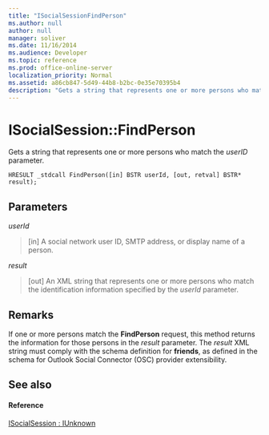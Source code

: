 ```yaml
---
title: "ISocialSessionFindPerson"
ms.author: null
author: null
manager: soliver
ms.date: 11/16/2014
ms.audience: Developer
ms.topic: reference
ms.prod: office-online-server
localization_priority: Normal
ms.assetid: a86cb847-5d49-44b8-b2bc-0e35e70395b4
description: "Gets a string that represents one or more persons who match the userID parameter."
---
```


# ISocialSession::FindPerson

Gets a string that represents one or more persons who match the  _userID_ parameter. 
  
```
HRESULT _stdcall FindPerson([in] BSTR userId, [out, retval] BSTR* result);
```

## Parameters

 _userId_
  
> [in] A social network user ID, SMTP address, or display name of a person.
    
 _result_
  
> [out] An XML string that represents one or more persons who match the identification information specified by the  _userId_ parameter. 
    
## Remarks

If one or more persons match the **FindPerson** request, this method returns the information for those persons in the  _result_ parameter. The  _result_ XML string must comply with the schema definition for **friends**, as defined in the schema for Outlook Social Connector (OSC) provider extensibility. 
  
## See also

#### Reference

[ISocialSession : IUnknown](isocialsessioniunknown.md)

